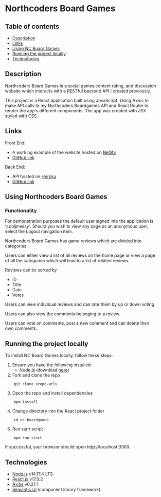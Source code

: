 # Northcoders Board Games

## Table of contents

- [Description](#description)
- [Links](#Links)
- [Using NC Board Games](#using-northcoders-board-games)
- [Running the project locally](#running-the-project-locally)
- [Technologies](#technologies)

## Description

Northcoders Board Games is a social games content rating, and discussion website which interacts with a RESTful backend API I created previously.

This project is a React application built using JavaScript. Using Axios to make API calls to my Northcoders Boardgames API and React Router to render the app's different components. The app was created with JSX styled with CSS.

## Links

Front End:

- A working example of the website hosted on [Netlify](https://nc-boardgames.netlify.app/)
- [GitHub link](https://github.com/williamyap90/nc-boardgames-react)

Back End:

- API hosted on [Heroku](https://nc-boardgames.herokuapp.com/api/.)
- [GitHub link](https://github.com/williamyap90/nc-boardgames-api)

## Using Northcoders Board Games

### Functionality

For demonstration purposes the default user signed into the application is 'cooljmessy'. Should you wish to view any page as an anonymous user, select the Logout navigation item.

Northcoders Board Games has game reviews which are divided into categories.

Users can either view a list of all reviews on the home page or view a page of all the categories which will lead to a list of related reviews.

Reviews can be sorted by

- ID
- Title
- Date
- Votes

Users can view individual reviews and can rate them by up or down voting.

Users can also view the comments belonging to a review.

Users can vote on comments, post a new comment and can delete their own comments.

## Running the project locally

To install NC Board Games locally, follow these steps:

1. Ensure you have the following installed:
   - Node.js (download [here](https://nodejs.org/en/))
2. Fork and clone the repo

```
    git clone <repo-url>
```

3. Open the repo and install dependencies:

```
    npm install
```

4. Change directory into the React project folder

```
    cd nc-boardgames
```

5. Run start script

```
    npm run start
```

If successful, your browser should open http://localhost:3000.

## Technologies

- [Node.js](https://nodejs.org/en/) v14.17.4 LTS
- [React.js](https://reactjs.org/) v17.0.2
- [Axios](https://axios-http.com/) v0.21.1
- [Semantic UI](https://semantic-ui.com/) (component library framework)
